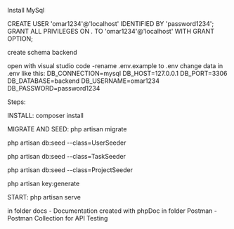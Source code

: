 Install MySql

CREATE USER 'omar1234'@'localhost' IDENTIFIED BY 'password1234'; GRANT ALL PRIVILEGES ON *.* TO 'omar1234'@'localhost' WITH GRANT OPTION;

create schema backend

open with visual studio code -rename .env.example to .env
change data in .env like this: DB_CONNECTION=mysql DB_HOST=127.0.0.1 DB_PORT=3306 DB_DATABASE=backend DB_USERNAME=omar1234 DB_PASSWORD=password1234

Steps:

INSTALL: composer install

MIGRATE AND SEED: php artisan migrate

php artisan db:seed --class=UserSeeder

php artisan db:seed --class=TaskSeeder

php artisan db:seed --class=ProjectSeeder

php artisan key:generate

START: php artisan serve

in folder docs - Documentation created with phpDoc
in folder Postman - Postman Collection for API Testing

